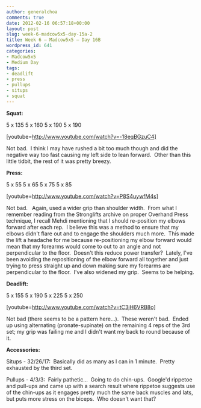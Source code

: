 ```yaml
---
author: generalchoa
comments: true
date: 2012-02-16 06:57:18+00:00
layout: post
slug: week-6-madcow5x5-day-15a-2
title: Week 6 – Madcow5x5 – Day 16B
wordpress_id: 641
categories:
- Madcow5x5
- Medium Day
tags:
- deadlift
- press
- pullups
- situps
- squat
---
```


**Squat:**

5 x 135
5 x 160
5 x 190
5 x 190

[youtube=http://www.youtube.com/watch?v=-18eqBGzuC4]

Not bad.  I think I may have rushed a bit too much though and did the negative way too fast causing my left side to lean forward.  Other than this little tidbit, the rest of it was pretty breezy.

**Press:**

5 x 55
5 x 65
5 x 75
5 x 85

[youtube=http://www.youtube.com/watch?v=P8S4uywfM4s]

Not bad.   Again, used a wider grip than shoulder width.  From what I remember reading from the Stronglifts archive on proper Overhand Press technique, I recall Mehdi mentioning that I should re-position my elbows forward after each rep.  I believe this was a method to ensure that my elbows didn't flare out and to engage the shoulders much more.  This made the lift a headache for me because re-positioning my elbow forward would mean that my forearms would come to out to an angle and not perpendicular to the floor.  Doesn't this reduce power transfer?  Lately, I've been avoiding the repositioning of the elbow forward all together and just trying to press straight up and down making sure my forearms are perpendicular to the floor.  I've also widened my grip.  Seems to be helping.

**Deadlift:**

5 x 155
5 x 190
5 x 225
5 x 250

[youtube=http://www.youtube.com/watch?v=tC3jH6VRB8o]

Not bad (there seems to be a pattern here...).  These weren't bad.  Ended up using alternating (pronate-supinate) on the remaining 4 reps of the 3rd set; my grip was failing me and I didn't want my back to round because of it.

**Accessories:**

Situps - 32/26/17:  Basically did as many as I can in 1 minute.  Pretty exhausted by the third set.

Pullups - 4/3/3:  Fairly pathetic...  Going to do chin-ups.  Google'd rippetoe and pull-ups and came up with a search result where rippetoe suggests use of the chin-ups as it engages pretty much the same back muscles and lats, but puts more stress on the biceps.  Who doesn't want that?
